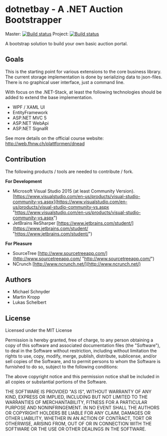 # dotnetbay - A .NET Auction Bootstrapper 
Master: [![Build status](https://ci.appveyor.com/api/projects/status/icb7nq9u7spaapfx/branch/master?svg=true)](https://ci.appveyor.com/project/michaelschnyder/dotnetbay-hs16/branch/master)
Project: [![Build status](https://ci.appveyor.com/api/projects/status/icb7nq9u7spaapfx?svg=true)](https://ci.appveyor.com/project/michaelschnyder/dotnetbay-hs16)

A bootstrap solution to build your own basic auction portal.

## Goals
This is the starting point for various extensions to the core business library. The current storage implementation is done by serializing data to json-files. There is no graphical user interface, just a command line.

With focus on the .NET-Stack, at least the following technologies should be added to extend the base implementation.

* WPF / XAML UI
* EntityFramework
* ASP.NET MVC 5
* ASP.NET WebApi
* ASP.NET SignalR

See more details on the official course website: http://web.fhnw.ch/plattformen/dnead

## Contribution
The following products / tools are needed to contribute / fork.

**For Development**
* Microsoft Visual Studio 2015 (at least Community Version). [https://www.visualstudio.com/en-us/products/visual-studio-community-vs.aspx](https://www.visualstudio.com/en-us/products/visual-studio-community-vs.aspx "https://www.visualstudio.com/en-us/products/visual-studio-community-vs.aspx")
* JetBrains ReSharper [https://www.jetbrains.com/student/](https://www.jetbrains.com/student/ "https://www.jetbrains.com/student/")

**For Pleasure**
* SourceTree [http://www.sourcetreeapp.com/](http://www.sourcetreeapp.com/ "http://www.sourcetreeapp.com/")
* NCrunch [http://www.ncrunch.net/](http://www.ncrunch.net/)

## Authors
* Michael Schnyder
* Martin Kropp
* Lukas Schelbert

## License
Licensed under the MIT License

Permission is hereby granted, free of charge, to any person obtaining a copy of this software and associated documentation files (the "Software"), to deal in the Software without restriction, including without limitation the rights to use, copy, modify, merge, publish, distribute, sublicense, and/or sell copies of the Software, and to permit persons to whom the Software is furnished to do so, subject to the following conditions:

The above copyright notice and this permission notice shall be included in all copies or substantial portions of the Software.

THE SOFTWARE IS PROVIDED "AS IS", WITHOUT WARRANTY OF ANY KIND, EXPRESS OR IMPLIED, INCLUDING BUT NOT LIMITED TO THE WARRANTIES OF MERCHANTABILITY, FITNESS FOR A PARTICULAR PURPOSE AND NONINFRINGEMENT. IN NO EVENT SHALL THE AUTHORS OR COPYRIGHT HOLDERS BE LIABLE FOR ANY CLAIM, DAMAGES OR OTHER LIABILITY, WHETHER IN AN ACTION OF CONTRACT, TORT OR OTHERWISE, ARISING FROM, OUT OF OR IN CONNECTION WITH THE SOFTWARE OR THE USE OR OTHER DEALINGS IN THE SOFTWARE.
